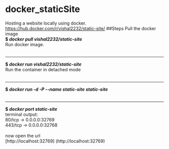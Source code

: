 # docker_staticSite
Hosting a website locally using docker.<br>https://hub.docker.com/r/vishal2232/static-site/
##Steps
Pull the docker image<br>
**$ _docker pull vishal2232/static-site_**<br>Run docker image.<br><br> 
***
**$ _docker run vishal2232/static-site_** <br>Run the container in detached mode<br><br> 
***
**$ _docker run -d -P --name static-site static-site_**</br><br> 
***
**$ _docker port static-site_**<br>
terminal output:<br>80/tcp -> 0.0.0.0:32769<br>
443/tcp -> 0.0.0.0:32768<br><br>
 now open the url<br>[http://localhost:32769] (http://localhost:32769) <br>
